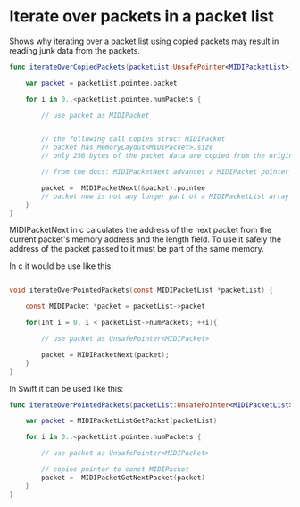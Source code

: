 #  Iterate over packets in a packet list

Shows why iterating over a packet list using copied packets may result in reading junk data from the packets.

```swift
func iterateOverCopiedPackets(packetList:UnsafePointer<MIDIPacketList>){

    var packet = packetList.pointee.packet

    for i in 0..<packetList.pointee.numPackets {

        // use packet as MIDIPacket


        // the following call copies struct MIDIPacket
        // packet has MemoryLayout<MIDIPacket>.size
        // only 256 bytes of the packet data are copied from the original packetlist

        // from the docs: MIDIPacketNext advances a MIDIPacket pointer to the MIDIPacket that immediately follows a given packet in memory, for packets that are part of a MIDIPacketList array.

        packet =  MIDIPacketNext(&packet).pointee
        // packet now is not any longer part of a MIDIPacketList array
    }
}
```
MIDIPacketNext in c calculates the address of the next packet from the current packet's memory address and the length field.
To use it safely the address of the packet passed to it must be part of the same memory.

In c it would be use like this:

```c

void iterateOverPointedPackets(const MIDIPacketList *packetList) {

    const MIDIPacket *packet = packetList->packet

    for(Int i = 0, i < packetList->numPackets; ++i){

        // use packet as UnsafePointer<MIDIPacket>

        packet = MIDIPacketNext(packet);
    }
}
```
In Swift it can be used like this:

```swift
func iterateOverPointedPackets(packetList:UnsafePointer<MIDIPacketList>){

    var packet = MIDIPacketListGetPacket(packetList)

    for i in 0..<packetList.pointee.numPackets {

        // use packet as UnsafePointer<MIDIPacket>

        // copies pointer to const MIDIPacket
        packet =  MIDIPacketGetNextPacket(packet)
    }
}
```

